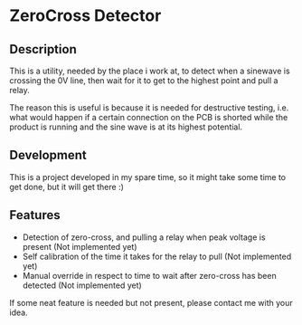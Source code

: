 # ZeroCross Detector
## Description
This is a utility, needed by the place i work at, to detect when a sinewave is crossing the 0V line, then wait for it to get to the highest point and pull a relay.

The reason this is useful is because it is needed for destructive testing, i.e. what would happen if a certain connection on the PCB is shorted while the product is running and the sine wave is at its highest potential.
## Development
This is a project developed in my spare time, so it might take some time to get done, but it will get there :)
## Features
* Detection of zero-cross, and pulling a relay when peak voltage is present (Not implemented yet)
* Self calibration of the time it takes for the relay to pull (Not implemented yet)
* Manual override in respect to time to wait after zero-cross has been detected (Not implemented yet)

If some neat feature is needed but not present, please contact me with your idea.
